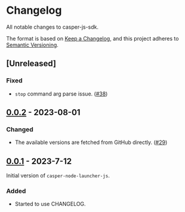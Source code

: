 # Changelog

All notable changes to casper-js-sdk.

The format is based on [Keep a Changelog](https://keepachangelog.com/en/1.0.0/), and this project adheres to [Semantic Versioning](https://semver.org/spec/v2.0.0.html).

<!--
  Please follow below structures.
  ## [1.1.1] - 2023-03-05
  ### Added
  ### Fixed
  ### Changed
  ### Removed
 -->

## [Unreleased]

### Fixed

- `stop` command arg parse issue. ([#38](https://github.com/casper-network/casper-node-launcher-js/pull/38))

## [0.0.2] - 2023-08-01

### Changed

- The available versions are fetched from GitHub directly. ([#29](https://github.com/casper-network/casper-node-launcher-js/pull/29))

## [0.0.1] - 2023-7-12

Initial version of `casper-node-launcher-js`.

### Added

- Started to use CHANGELOG.

[0.0.2]: https://github.com/casper-network/casper-node-launcher-js/compare/0.0.2...main
[0.0.1]: https://github.com/casper-network/casper-node-launcher-js/compare/0.0.1...0.0.2
